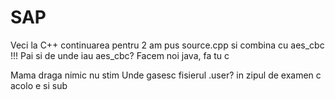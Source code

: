 # SAP
Veci la C++ continuarea pentru 2
am pus source.cpp si combina cu aes_cbc
!!!
Pai si de unde iau aes_cbc?
Facem noi java, fa tu c


Mama draga nimic nu stim
Unde gasesc fisierul .user?
in zipul de examen c acolo e si sub
